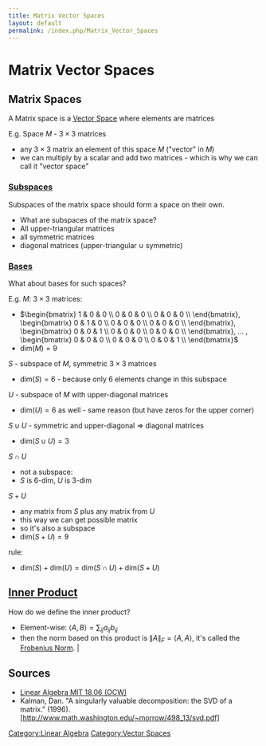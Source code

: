 ```yaml
---
title: Matrix Vector Spaces
layout: default
permalink: /index.php/Matrix_Vector_Spaces
---
```


# Matrix Vector Spaces

## Matrix Spaces
A Matrix space is a [Vector Space](Vector_Space) where elements are matrices


E.g. Space $M$ - $3 \times 3$ matrices 
- any $3 \times 3$ matrix an element of this space $M$ ("vector" in $M$)
- we can multiply by a scalar and add two matrices - which is why we can call it "vector space"


### [Subspaces](Vector_Subspaces)
Subspaces of the matrix space should form a space on their own. 
- What are subspaces of the matrix space? 
- All upper-triangular matrices
- all symmetric matrices
- diagonal matrices (upper-triangular $\cup$ symmetric)


### [Bases](Basis_(Linear_Algebra))
What about bases for such spaces?

E.g. $M$: $3 \times 3$ matrices:
- $\begin{bmatrix}
1 & 0 & 0 \\ 
0 & 0 & 0 \\ 
0 & 0 & 0 \\
\end{bmatrix}, 
\begin{bmatrix}
0 & 1 & 0 \\ 
0 & 0 & 0 \\ 
0 & 0 & 0 \\
\end{bmatrix},
\begin{bmatrix}
0 & 0 & 1 \\ 
0 & 0 & 0 \\ 
0 & 0 & 0 \\
\end{bmatrix}, ... ,
\begin{bmatrix}
0 & 0 & 0 \\ 
0 & 0 & 0 \\ 
0 & 0 & 1 \\
\end{bmatrix}$
- $\text{dim}\big( M \big) = 9$


$S$ - subspace of $M$, symmetric $3 \times 3$ matrices 
- $\text{dim}\big( S \big) = 6$ - because only 6 elements change in this subspace 


$U$ - subspace of $M$ with upper-diagonal matrices 
- $\text{dim}\big( U\big) = 6$ as well - same reason (but have zeros for the upper corner)

$S \cup U$ - symmetric and upper-diagonal $\Rightarrow$ diagonal matrices
- $\text{dim}\big( S \cup U\big) = 3$ 

$S \cap U$
- not a subspace:
- $S$ is 6-dim, $U$ is 3-dim


$S + U$
- any matrix from $S$ plus any matrix from $U$ 
- this way we can get possible matrix
- so it's also a subspace 
- $\text{dim}\big( S + U\big) = 9$


rule:
- $\text{dim}\big( S \big) + \text{dim}\big( U \big) = \text{dim}\big( S \cap U \big) + \text{dim}\big( S + U \big)$



## [Inner Product](Inner_Product)
How do we define the inner product?
- Element-wise: $\langle A, B \rangle = \sum_{ij} a_{ij} b_{ij}$
- then the norm based on this product is $\|  A \|_F = \langle A, A \rangle$, it's called the [Frobenius Norm](Frobenius_Norm). |



## Sources
- [Linear Algebra MIT 18.06 (OCW)](Linear_Algebra_MIT_18.06_(OCW))
- Kalman, Dan. "A singularly valuable decomposition: the SVD of a matrix." (1996). [http://www.math.washington.edu/~morrow/498_13/svd.pdf]

[Category:Linear Algebra](Category_Linear_Algebra)
[Category:Vector Spaces](Category_Vector_Spaces)